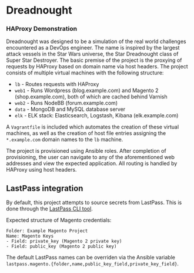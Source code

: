 # Dreadnought

### HAProxy Demonstration

Dreadnought was designed to be a simulation of the real world challenges encountered as a DevOps engineer.
The name is inspired by the largest attack vessels in the Star Wars universe, the Star Dreadnought class of Super Star Destroyer.
The basic premise of the project is the proxying of requests by HAProxy based on domain name via host headers.
The project consists of multiple virtual machines with the following structure:

* `lb` - Routes requests with HAProxy
* `web1` - Runs Wordpress (blog.example.com) and Magento 2 (shop.example.com), both of which are cached behind Varnish
* `web2` - Runs NodeBB (forum.example.com)
* `data` - MongoDB and MySQL database server
* `elk` - ELK stack: Elasticsearch, Logstash, Kibana (elk.example.com)

A `Vagrantfile` is included which automates the creation of these virtual machines, as well as the creation of host file entries assigning the `*.example.com` domain names to the `lb` machine.

The project is provisioned using Ansible roles. After completion of provisioning, the user can navigate to any of the aforementioned web addresses and view the expected application. All routing is handled by HAProxy using host headers.

## LastPass integration

By default, this project attempts to source secrets from LastPass. This is done
through the [LastPass CLI tool](https://github.com/lastpass/lastpass-cli).

Expected structure of Magento credentials:
```
Folder: Example Magento Project
Name: Magento Keys
- Field: private_key (Magento 2 private key)
- Field: public_key (Magento 2 public key)
```
The default LastPass names can be overriden via the Ansible variable `lastpass.magento.{folder,name,public_key_field,private_key_field}`.

